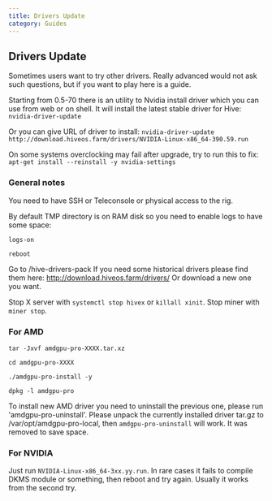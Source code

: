 ```yaml
---
title: Drivers Update
category: Guides
---
```


## Drivers Update
Sometimes users want to try other drivers. Really advanced would not ask such questions,
but if you want to play here is a guide.

Starting from 0.5-70 there is an utility to Nvidia install driver which you can use from web or on shell. It will install the latest stable driver for Hive:
`nvidia-driver-update`

Or you can give URL of driver to install: `nvidia-driver-update http://download.hiveos.farm/drivers/NVIDIA-Linux-x86_64-390.59.run`

On some systems overclocking may fail after upgrade, try to run this to fix: `apt-get install --reinstall -y nvidia-settings`

### General notes
You need to have SSH or Teleconsole or physical access to the rig.

By default TMP directory is on RAM disk so you need to enable logs to have some space:

`logs-on`

`reboot`

Go to /hive-drivers-pack
If you need some historical drivers please find them here:
http://download.hiveos.farm/drivers/
Or download a new one you want.

Stop X server with `systemctl stop hivex` or `killall xinit`.
Stop miner with `miner stop`.

### For AMD
`tar -Jxvf amdgpu-pro-XXXX.tar.xz`

`cd amdgpu-pro-XXXX`

`./amdgpu-pro-install -y`

`dpkg -l amdgpu-pro`

To install new AMD driver you need to uninstall the previous one, please run 'amdgpu-pro-uninstall'.
Please unpack the currently installed driver tar.gz to /var/opt/amdgpu-pro-local, then `amdgpu-pro-uninstall` will work.
It was removed to save space.

### For NVIDIA
Just run `NVIDIA-Linux-x86_64-3xx.yy.run`.
In rare cases it fails to compile DKMS module or something, then reboot and try again. Usually it works from the second try.
